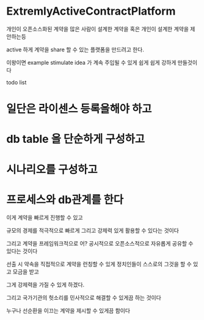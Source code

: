 # ExtremlyActiveContractPlatform

개인이 오픈소스화된 계약을 많은 사람이 설계한 계약을 혹은 개인이 설계한 계약을 제안하는등 

active 하게 계약을 share  할 수 있는 플랫폼을 만드려고 한다. 

이왕이면 example stimulate idea 가 계속 주입될 수 있게 쉽게 쉽게 강하게 만들것이다 

todo list

# 일단은 라이센스 등록을해야 하고 
# db table 을 단순하게 구성하고 
# 시나리오를 구성하고 
# 프로세스와 db관계를 한다 


이게 계약을 빠르게 진행할 수 있고

규모의 경제를 적극적으로 빠르게 그리고 강제력 있게 활용할 수 있다는 것이다

그리고 계약을 프레임워크적으로 어? 공시적으로 오픈소스적으로 자유롭게 공유할 수 있다는 것이다

선출 시 약속을 직접적으로 계약을 런칭할 수 있게 정치인들이 스스로의 그것을 할 수 있고 모금을 받고 

그게 강제력을 가질 수 있게 하겠다.

그리고 국가기관의 헛소리를 민사적으로 해결할 수 있게끔 하는 것이다 

누구나 선순환을 이끄는 계약을 제시할 수 있게끔 함이다

